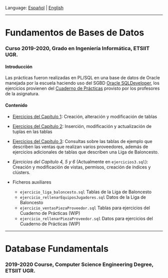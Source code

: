 Language: [Español](#fundamentos-de-bases-de-datos) | [English](#database-fundamentals)

---

# Fundamentos de Bases de Datos #
### Curso 2019-2020, Grado en Ingeniería Informática, ETSIIT UGR.

#### Introducción
Las prácticas fueron realizadas en PL/SQL en una base de datos de Oracle manejada por la escuela haciendo uso del SGBD [Oracle SQLDeveloper](https://www.oracle.com/es/tools/downloads/sqldev-v192-downloads.html), los ejercicios provienen del [Cuaderno de Prácticas](cuadernoDePracticas.pdf) provisto por los profesores de la asignatura. 

#### Contenido
* [Ejercicios del Capítulo 1](ejercicios1.sql): Creación, alteración y modificación de tablas
* [Ejercicios del Capítulo 2](ejercicios2.sql): Inserción, modificación y actualización de tuplas en las tablas
* [Ejercicios del Capítulo 3](ejercicios3.sql): Consultas sobre las tablas de ejemplo que describen las ventas que realizan varios proveedores, además de ejercicios adicionales de tablas que describen una Liga de Baloncesto.
* _Ejercicios del Capítulo 4, 5 y 6_ (Actualmente en ```ejercicios3.sql```): Creación y modificación de vistas, permisos, creación de índices y clústers.

* Ficheros auxiliares
  * ```ejercicio_liga_baloncesto.sql``` Tablas de la Liga de Baloncesto
  * ```ejercicio_rellenarEquiposJugadores.sql``` Datos de la Liga de Baloncesto
  * ```ejercicio_ventasPiezaProveedor.sql``` Tablas para ejercicios del Cuaderno de Prácticas (WIP)
  * ```ejercicio_rellenarPiezaProveedor.sql``` Datos para ejercicios del Cuaderno de Prácticas (WIP)
---

# Database Fundamentals #
### 2019-2020 Course, Computer Science Engineering Degree, ETSIIT UGR.
